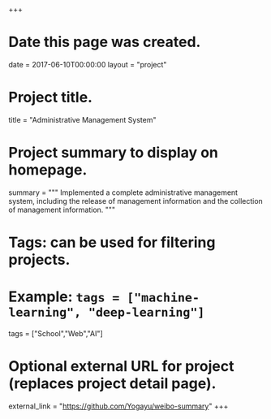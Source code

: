 +++
# Date this page was created.
date = 2017-06-10T00:00:00
layout = "project"

# Project title.
title = "Administrative Management System"

# Project summary to display on homepage.
summary = """
Implemented a complete administrative management system, including the release of management information and the collection of management information.
"""

# Tags: can be used for filtering projects.
# Example: `tags = ["machine-learning", "deep-learning"]`
tags = ["School","Web","AI"]

# Optional external URL for project (replaces project detail page).
external_link = "https://github.com/Yogayu/weibo-summary"
+++
